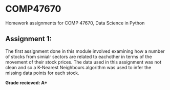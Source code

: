 # COMP47670
Homework assignments for COMP 47670, Data Science in Python

## Assignment 1:
The first assignment done in this module involved examining how a number of stocks from simialr sectors are related to eachother in terms of the movement of their stock prices. The data used in this assignment was not clean and so a K-Nearest Neighbours algorithm was used to infer the missing data points for each  stock.

<b>Grade recieved: A+</b>
